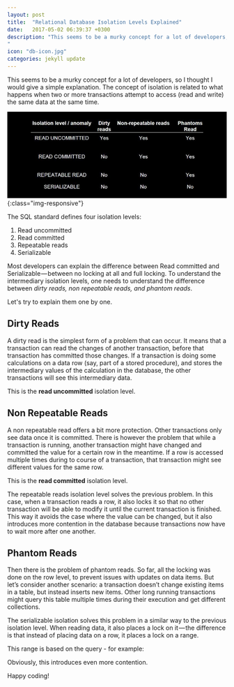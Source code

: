 ```yaml
---
layout: post
title:  "Relational Database Isolation Levels Explained"
date:   2017-05-02 06:39:37 +0300
description: "This seems to be a murky concept for a lot of developers, so I thought I would give a simple explanation. The concept of isolation is related to what happens when two or more transactions attempt to access (read and write) the same data at the same time. The SQL standard defines four isolation levels...
"
icon: "db-icon.jpg"
categories: jekyll update
---
```


This seems to be a murky concept for a lot of developers, so I thought I
would give a simple explanation. The concept of isolation is related to what happens when two or more transactions attempt to access (read and write) the same data at the same time. 

![image-title-here](/images/levels.png){:class="img-responsive"}

The SQL standard defines four isolation levels:

1. Read uncommitted
2. Read committed
3. Repeatable reads
4. Serializable

Most developers can explain the difference between Read committed and Serializable — between no locking at all and full locking. To understand the intermediary isolation levels, one needs to understand the difference between _dirty reads, non repeatable reads, and phantom reads_.

Let's try to explain them one by one.

## Dirty Reads

A dirty read is the simplest form of a problem that can occur. It means that a transaction can read the changes of another transaction, before that transaction has committed those changes. If a transaction is doing some calculations on a data row (say, part of a stored procedure), and stores the intermediary values of the calculation in the database, the other transactions will see this intermediary data. 

This is the **read uncommitted** isolation level.

## Non Repeatable Reads

A non repeatable read offers a bit more protection. Other transactions only see data once it is committed. There is however the problem that while a transaction is running, another transaction might have changed and committed the value for a certain row in the meantime. If a row is accessed multiple times during to course of a transaction, that transaction might see different values for the same row. 

This is the **read committed** isolation level.

The repeatable reads isolation level solves the previous problem. In this case, when a transaction reads a row, it also locks it so that no other transaction will be able to modify it until the current transaction is finished. This way it avoids the case where the value can be changed, but it also introduces more contention in the database because transactions now have to wait more after one another.

## Phantom Reads

Then there is the problem of phantom reads. So far, all the locking was done on the row level, to prevent issues with updates on data items. But let’s consider another scenario: a transaction doesn’t change existing items in a table, but instead inserts new items. Other long running transactions might query this table multiple times during their execution and get different collections. 

The serializable isolation solves this problem in a similar way to the previous isolation level. When reading data, it also places a lock on it — the difference is that instead of placing data on a row, it places a lock on a range. 

This range is based on the query - for example:

<script src="https://gist.github.com/toaderflorin/181e34df07fcb647671e9512c3e276bf.js"></script>

Obviously, this introduces even more contention.

Happy coding!